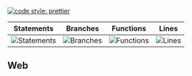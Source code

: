 [![code style: prettier](https://img.shields.io/badge/code_style-prettier-ff69b4.svg?style=flat-square)](https://github.com/prettier/prettier)

| Statements                                    | Branches                                  | Functions                                   | Lines                               |
| --------------------------------------------- | ----------------------------------------- | ------------------------------------------- | ----------------------------------- |
| ![Statements](https://img.shields.io/badge/Coverage-30.42%25-red.svg 'Make me better!') | ![Branches](https://img.shields.io/badge/Coverage-20.42%25-red.svg 'Make me better!') | ![Functions](https://img.shields.io/badge/Coverage-15.98%25-red.svg 'Make me better!') | ![Lines](https://img.shields.io/badge/Coverage-30.43%25-red.svg 'Make me better!') |

## Web
